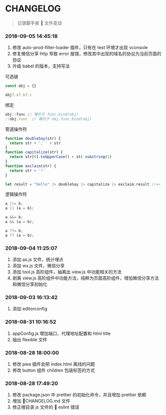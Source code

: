 # CHANGELOG

> 记录脚手架  文件变动

### 2018-09-05 14:45:18

1. 修改 auto-prod-filter-loader 插件，只有在 test 环境才出现 vconsole
2. 修复微信分享 http 导致 error 报错，修改其中出现的域名的协议为当前页面的协议
3. 升级 babel 的版本，支持写法

可选链

```js
const obj = {}

obj?.a?.b?.c
```

绑定

```js
obj::func // 等价于 func.bind(obj)
::obj.func  // 等价于 obj.func.bind(obj)
```

管道操作符

```js
function doubleSay(str) {
  return str + ', ' + str
}
function capitalize(str) {
  return str[0].toUpperCase() + str.substring(1)
}
function exclaim(str) {
  return str + '!'
}

let result = "hello" |> doubleSay |> capitalize |> exclaim;result //=> "Hello, hello!"
```

逻辑操作符
```js
a ||= b;
a || (a = b);

a &&= b;
a && (a = b);

a ??= b;
a ?? (a = b);
```

### 2018-09-04 11:25:07

1. 添加 as.js 文件，统计埋点
2. 添加 wx.js 文件，微信分享
3. 添加 tool.js 高阶组件，抽离出 view.js 中功能相关的方法
4. 剥离 view.js 高阶组件中功能方法，纯粹为页面高阶组件，增加微信分享方法和微信分享初始化

### 2018-09-03 16:13:42

1. 添加 editorconfig

### 2018-08-31 10:16:52

1. appConfig.js 增加端口、代理地址配置和 html title
2. 抽出 flexible 文件

### 2018-08-28 18:00:00

1. 修改 pwa 插件会把 index.html 离线的问题
2. 修改 button 组件 children 包装标签的方式

### 2018-08-28 17:49:20

1. 修改 package.json 中 prettier 的初始化命令，并且增加 prettier 依赖
2. 增加 CHANGELOG.md 文件
3. 修正根目录 js 文件的  eslint 错误
